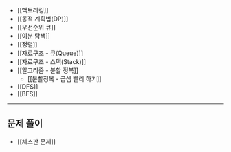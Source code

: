 - [[백트래킹]]
- [[동적 계획법(DP)]]
- [[우선순위 큐]]
- [[이분 탐색]]
- [[정렬]]
- [[자료구조 - 큐(Queue)]]
- [[자료구조 - 스택(Stack)]]
- [[알고리즘 - 분할 정복]]
	- [[분할정복 - 곱셈 빨리 하기]]
- [[DFS]]
- [[BFS]]



---
## 문제 풀이
- [[체스판 문제]]
